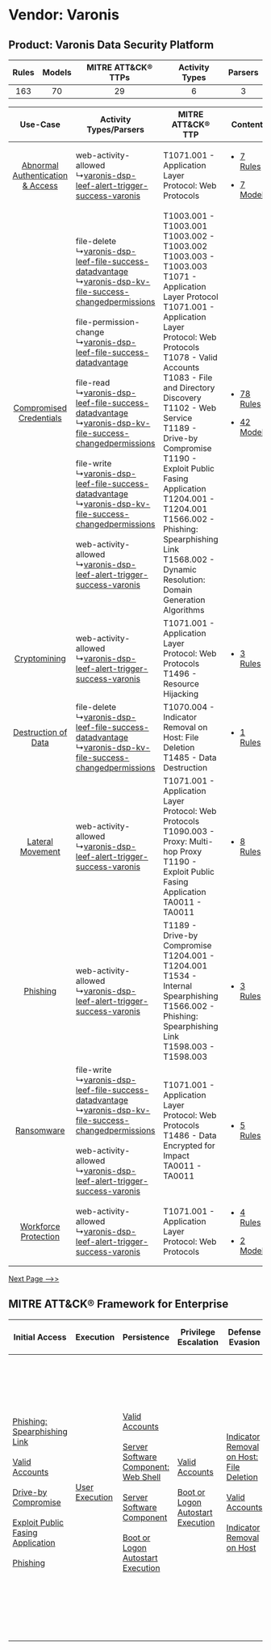 Vendor: Varonis
===============
Product: Varonis Data Security Platform
---------------------------------------
| Rules | Models | MITRE ATT&CK® TTPs | Activity Types | Parsers |
|:-----:|:------:|:------------------:|:--------------:|:-------:|
|  163  |   70   |         29         |       6        |    3    |

|    Use-Case    | Activity Types/Parsers    | MITRE ATT&CK® TTP    | Content    |
|:----:| ---- | ---- | ---- |
| [Abnormal Authentication & Access](../../../UseCases/uc_abnormal_authentication_&_access.md) |  web-activity-allowed<br> ↳[varonis-dsp-leef-alert-trigger-success-varonis](Ps/pC_varonisdspleefalerttriggersuccessvaronis.md)<br>    | T1071.001 - Application Layer Protocol: Web Protocols<br>    | [<ul><li>7 Rules</li></ul><ul><li>7 Models</li></ul>](RM/r_m_varonis_varonis_data_security_platform_Abnormal_Authentication_&_Access.md) |
|          [Compromised Credentials](../../../UseCases/uc_compromised_credentials.md)          |  file-delete<br> ↳[varonis-dsp-leef-file-success-datadvantage](Ps/pC_varonisdspleeffilesuccessdatadvantage.md)<br> ↳[varonis-dsp-kv-file-success-changedpermissions](Ps/pC_varonisdspkvfilesuccesschangedpermissions.md)<br><br> file-permission-change<br> ↳[varonis-dsp-leef-file-success-datadvantage](Ps/pC_varonisdspleeffilesuccessdatadvantage.md)<br><br> file-read<br> ↳[varonis-dsp-leef-file-success-datadvantage](Ps/pC_varonisdspleeffilesuccessdatadvantage.md)<br> ↳[varonis-dsp-kv-file-success-changedpermissions](Ps/pC_varonisdspkvfilesuccesschangedpermissions.md)<br><br> file-write<br> ↳[varonis-dsp-leef-file-success-datadvantage](Ps/pC_varonisdspleeffilesuccessdatadvantage.md)<br> ↳[varonis-dsp-kv-file-success-changedpermissions](Ps/pC_varonisdspkvfilesuccesschangedpermissions.md)<br><br> web-activity-allowed<br> ↳[varonis-dsp-leef-alert-trigger-success-varonis](Ps/pC_varonisdspleefalerttriggersuccessvaronis.md)<br> | T1003.001 - T1003.001<br>T1003.002 - T1003.002<br>T1003.003 - T1003.003<br>T1071 - Application Layer Protocol<br>T1071.001 - Application Layer Protocol: Web Protocols<br>T1078 - Valid Accounts<br>T1083 - File and Directory Discovery<br>T1102 - Web Service<br>T1189 - Drive-by Compromise<br>T1190 - Exploit Public Fasing Application<br>T1204.001 - T1204.001<br>T1566.002 - Phishing: Spearphishing Link<br>T1568.002 - Dynamic Resolution: Domain Generation Algorithms<br> | [<ul><li>78 Rules</li></ul><ul><li>42 Models</li></ul>](RM/r_m_varonis_varonis_data_security_platform_Compromised_Credentials.md)        |
|    [Cryptomining](../../../UseCases/uc_cryptomining.md)    |  web-activity-allowed<br> ↳[varonis-dsp-leef-alert-trigger-success-varonis](Ps/pC_varonisdspleefalerttriggersuccessvaronis.md)<br>    | T1071.001 - Application Layer Protocol: Web Protocols<br>T1496 - Resource Hijacking<br>    | [<ul><li>3 Rules</li></ul>](RM/r_m_varonis_varonis_data_security_platform_Cryptomining.md)    |
|    [Destruction of Data](../../../UseCases/uc_destruction_of_data.md)    |  file-delete<br> ↳[varonis-dsp-leef-file-success-datadvantage](Ps/pC_varonisdspleeffilesuccessdatadvantage.md)<br> ↳[varonis-dsp-kv-file-success-changedpermissions](Ps/pC_varonisdspkvfilesuccesschangedpermissions.md)<br>    | T1070.004 - Indicator Removal on Host: File Deletion<br>T1485 - Data Destruction<br>    | [<ul><li>1 Rules</li></ul>](RM/r_m_varonis_varonis_data_security_platform_Destruction_of_Data.md)    |
|    [Lateral Movement](../../../UseCases/uc_lateral_movement.md)    |  web-activity-allowed<br> ↳[varonis-dsp-leef-alert-trigger-success-varonis](Ps/pC_varonisdspleefalerttriggersuccessvaronis.md)<br>    | T1071.001 - Application Layer Protocol: Web Protocols<br>T1090.003 - Proxy: Multi-hop Proxy<br>T1190 - Exploit Public Fasing Application<br>TA0011 - TA0011<br>    | [<ul><li>8 Rules</li></ul>](RM/r_m_varonis_varonis_data_security_platform_Lateral_Movement.md)    |
|    [Phishing](../../../UseCases/uc_phishing.md)    |  web-activity-allowed<br> ↳[varonis-dsp-leef-alert-trigger-success-varonis](Ps/pC_varonisdspleefalerttriggersuccessvaronis.md)<br>    | T1189 - Drive-by Compromise<br>T1204.001 - T1204.001<br>T1534 - Internal Spearphishing<br>T1566.002 - Phishing: Spearphishing Link<br>T1598.003 - T1598.003<br>    | [<ul><li>3 Rules</li></ul>](RM/r_m_varonis_varonis_data_security_platform_Phishing.md)    |
|    [Ransomware](../../../UseCases/uc_ransomware.md)    |  file-write<br> ↳[varonis-dsp-leef-file-success-datadvantage](Ps/pC_varonisdspleeffilesuccessdatadvantage.md)<br> ↳[varonis-dsp-kv-file-success-changedpermissions](Ps/pC_varonisdspkvfilesuccesschangedpermissions.md)<br><br> web-activity-allowed<br> ↳[varonis-dsp-leef-alert-trigger-success-varonis](Ps/pC_varonisdspleefalerttriggersuccessvaronis.md)<br>    | T1071.001 - Application Layer Protocol: Web Protocols<br>T1486 - Data Encrypted for Impact<br>TA0011 - TA0011<br>    | [<ul><li>5 Rules</li></ul>](RM/r_m_varonis_varonis_data_security_platform_Ransomware.md)    |
|    [Workforce Protection](../../../UseCases/uc_workforce_protection.md)    |  web-activity-allowed<br> ↳[varonis-dsp-leef-alert-trigger-success-varonis](Ps/pC_varonisdspleefalerttriggersuccessvaronis.md)<br>    | T1071.001 - Application Layer Protocol: Web Protocols<br>    | [<ul><li>4 Rules</li></ul><ul><li>2 Models</li></ul>](RM/r_m_varonis_varonis_data_security_platform_Workforce_Protection.md)    |
[Next Page -->>](2_ds_varonis_varonis_data_security_platform.md)

MITRE ATT&CK® Framework for Enterprise
--------------------------------------
| Initial Access                                                                                                                                                                                                                                                                                                                                                                      | Execution                                                           | Persistence                                                                                                                                                                                                                                                                                                                          | Privilege Escalation                                                                                                                                      | Defense Evasion                                                                                                                                                                                                                                    | Credential Access                                                          | Discovery                                                                         | Lateral Movement                                                            | Collection                                                            | Command and Control                                                                                                                                                                                                                                                                                                                                                                                                                                                                                                                                                        | Exfiltration                                                                                                                                                                                                                                                                                                                                                        | Impact                                                                                                                                                                                                                     |
| ----------------------------------------------------------------------------------------------------------------------------------------------------------------------------------------------------------------------------------------------------------------------------------------------------------------------------------------------------------------------------------- | ------------------------------------------------------------------- | ------------------------------------------------------------------------------------------------------------------------------------------------------------------------------------------------------------------------------------------------------------------------------------------------------------------------------------ | --------------------------------------------------------------------------------------------------------------------------------------------------------- | -------------------------------------------------------------------------------------------------------------------------------------------------------------------------------------------------------------------------------------------------- | -------------------------------------------------------------------------- | --------------------------------------------------------------------------------- | --------------------------------------------------------------------------- | --------------------------------------------------------------------- | -------------------------------------------------------------------------------------------------------------------------------------------------------------------------------------------------------------------------------------------------------------------------------------------------------------------------------------------------------------------------------------------------------------------------------------------------------------------------------------------------------------------------------------------------------------------------- | ------------------------------------------------------------------------------------------------------------------------------------------------------------------------------------------------------------------------------------------------------------------------------------------------------------------------------------------------------------------- | -------------------------------------------------------------------------------------------------------------------------------------------------------------------------------------------------------------------------- |
| [Phishing: Spearphishing Link](https://attack.mitre.org/techniques/T1566/002)<br><br>[Valid Accounts](https://attack.mitre.org/techniques/T1078)<br><br>[Drive-by Compromise](https://attack.mitre.org/techniques/T1189)<br><br>[Exploit Public Fasing Application](https://attack.mitre.org/techniques/T1190)<br><br>[Phishing](https://attack.mitre.org/techniques/T1566)<br><br> | [User Execution](https://attack.mitre.org/techniques/T1204)<br><br> | [Valid Accounts](https://attack.mitre.org/techniques/T1078)<br><br>[Server Software Component: Web Shell](https://attack.mitre.org/techniques/T1505/003)<br><br>[Server Software Component](https://attack.mitre.org/techniques/T1505)<br><br>[Boot or Logon Autostart Execution](https://attack.mitre.org/techniques/T1547)<br><br> | [Valid Accounts](https://attack.mitre.org/techniques/T1078)<br><br>[Boot or Logon Autostart Execution](https://attack.mitre.org/techniques/T1547)<br><br> | [Indicator Removal on Host: File Deletion](https://attack.mitre.org/techniques/T1070/004)<br><br>[Valid Accounts](https://attack.mitre.org/techniques/T1078)<br><br>[Indicator Removal on Host](https://attack.mitre.org/techniques/T1070)<br><br> | [OS Credential Dumping](https://attack.mitre.org/techniques/T1003)<br><br> | [File and Directory Discovery](https://attack.mitre.org/techniques/T1083)<br><br> | [Internal Spearphishing](https://attack.mitre.org/techniques/T1534)<br><br> | [Email Collection](https://attack.mitre.org/techniques/T1114)<br><br> | [Web Service](https://attack.mitre.org/techniques/T1102)<br><br>[Application Layer Protocol: Web Protocols](https://attack.mitre.org/techniques/T1071/001)<br><br>[Dynamic Resolution](https://attack.mitre.org/techniques/T1568)<br><br>[Dynamic Resolution: Domain Generation Algorithms](https://attack.mitre.org/techniques/T1568/002)<br><br>[Proxy: Multi-hop Proxy](https://attack.mitre.org/techniques/T1090/003)<br><br>[Application Layer Protocol](https://attack.mitre.org/techniques/T1071)<br><br>[Proxy](https://attack.mitre.org/techniques/T1090)<br><br> | [Exfiltration Over C2 Channel](https://attack.mitre.org/techniques/T1041)<br><br>[Automated Exfiltration](https://attack.mitre.org/techniques/T1020)<br><br>[Exfiltration Over Web Service: Exfiltration to Cloud Storage](https://attack.mitre.org/techniques/T1567/002)<br><br>[Exfiltration Over Web Service](https://attack.mitre.org/techniques/T1567)<br><br> | [Data Destruction](https://attack.mitre.org/techniques/T1485)<br><br>[Resource Hijacking](https://attack.mitre.org/techniques/T1496)<br><br>[Data Encrypted for Impact](https://attack.mitre.org/techniques/T1486)<br><br> |